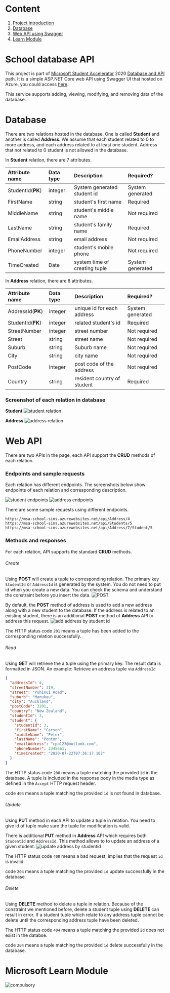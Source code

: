 # Content
1. [Project introduction](#api-intro)
2. [Database](#database)
3. [Web API using Swagger](#api)
4. [Learn Module](#module)

# School database API <a name="api-intro"></a>
This project is part of [Microsoft Student Accelerator](https://nzmsa.netlify.app/) 2020 [Database and API](https://github.com/NZMSA/2020-Phase-1/tree/master/Databases%20and%20API) path.
It is a simple ASP.NET Core web API using Swagger UI that hosted on Azure, you could access [here](https://msa-school-sims.azurewebsites.net/index.html).

This service supports adding, viewing, modifying, and removing data of the database.

# Database <a name="database"></a>
There are two relations hosted in the database. One is called **Student** and another is called **Address**. We assume that each student related to 0 to more address, and each address related to at least one student. Address that not related to 0 student is not allowed in the database.

In **Student** relation, there are 7 attributes.

| Attribute name     | Data type    | Description | Required?|
| :------------- | :------------- | :------------|:----------|
| StudentId(**PK**)      | integer       | System generated student id| System generated |
|FirstName| string| student's first name| Required|
|MiddleName| string| student's middle name| Not required|
|LastName| string| student's family name| Required|
|EmailAddress| string| email address | Not required|
|PhoneNumber| integer | student's mobile phone| Not required|
|TimeCreated| Date | system time of creating tuple| System generated|

In **Address** relation, there are 8 attributes.

| Attribute name | Data type | Description | Required? |
| :------------- | :------------- | :-----------| :-----------|
| AddressId(**PK**)   | integer    | unique id for each address| System generated |
|StudentId(**FK**) |integer| related student's id| Required|
|StreetNumber| integer| street number | Not required |
|Street | string | street name| Not required|
|Suburb | string | Suburb name| Not required|
|City | string| city name| Not required|
|PostCode | integer | post code of the address| Not required|
|Country| string| resident country of student| Required|

### Screenshot of each relation in database
**Student**
![student relation](./img/StudentQuery.png)

**Address**
![address relation](./img/AddressQuery.png)


# Web API <a name ="api"></a>
There are two APIs in the page, each API support the **CRUD** methods of each relation.

### Endpoints and sample requests
Each relation has different endpoints. The screenshots below show endpoints of each relation and corresponding description.

![student endpoints](./img/StudentAPIendPoints.png)
![address endpoints](./img/AddressAPIendPoints.png)

There are some sample requests using different endpoints.
```
https://msa-school-sims.azurewebsites.net/api/Address/4
https://msa-school-sims.azurewebsites.net/api/Students/5
https://msa-school-sims.azurewebsites.net/api/Address/7/Student/5
```


### Methods and responses
For each relation, API supports the standard **CRUD** methods.

###### Create
Using **POST** will create a tuple to corresponding relation. The primary key `StudentId` or `AddressId` is generated by the system. You do not need to put id when you create a new data.
You can check the schema and understand the constraint before you insert the data.
![POST](./img/POST.png)

By default, the **POST** method of address is used to add a new address along with a new student to the database. If the address is related to an existing student, there is an additional **POST** method of **Address** API to address this request.
![add address by student id](./img/AddAddressByStudent.png)

The HTTP status code `201` means a tuple has been added to the corresponding relation successfully.

###### Read
Using **GET** will retrieve the a tuple using the primary key. The result data is formatted in JSON.
An example:
Retrieve an address tuple via `AddressId`

```JSON
{
  "addressId": 4,
  "streetNumber": 119,
  "street": "Puhinui Road",
  "suburb": "Manukau",
  "city": "Auckland",
  "postCode": 3201,
  "country": "New Zealand",
  "studentId": 3,
  "student": {
    "studentId": 3,
    "firstName": "Carson",
    "middleName": "Peter",
    "lastName": "Ponton",
    "emailAddress": "cpp123@outlook.com",
    "phoneNumber": 2345661,
    "timeCreated": "2020-07-22T07:36:17.102"
  }
}
```

The HTTP status code `200` means a tuple matching the provided `id` in the database. A tuple is included in the response body in the media type as defined in the `Accept` HTTP request header.

code `404` means a tuple matching the provided `id` is not found in database.

###### Update

Using **PUT** method in each API to update a tuple in relation. You need to give id of tuple make sure the tuple for modification is valid.

There is additional **PUT** method in **Address** API which requires both `StudentId` and `AddressId`. This method allows to to update an address of a given student.
![update address by studentid](./img/UpdatebyStudent.png)

The HTTP status code `400` means a bad request, implies that the request `id` is invalid.

code `204` means a tuple matching the provided `id` update successfully in the database.

###### Delete
Using **DELETE** method to delete a tuple in relation. Because of the constraint we mentioned before, delete a student tuple using **DELETE** can result in error. If a student tuple which relate to any address tuple cannot be delete until the corresponding address tuple have been deleted.

The HTTP status code `404` means a tuple matching the provided `id` does not exist in the databse.

code `204` means a tuple matching the provided `id` delete successfully in the database.


# Microsoft Learn Module <a name="module"></a>
![compulsory](./img/LearnModule.png)
